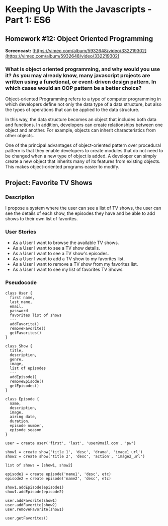 # Keeping Up With the Javascripts - Part 1: ES6

## Homework #12: Object Oriented Programming

**Screencast:** [https://vimeo.com/album/5932648/video/332219302](https://vimeo.com/album/5932648/video/332219302)

### What is object oriented programming, and why would you use it? As you may already know, many javascript projects are written using a functional, or event-driven design pattern. In which cases would an OOP pattern be a better choice?

Object-oriented Programming refers to a type of computer programming in which developers define not only the data type of a data structure, but also the types of operations that can be applied to the data structure.

In this way, the data structure becomes an object that includes both data and functions. In addition, developers can create relationships between one object and another. For example, objects can inherit characteristics from other objects.

One of the principal advantages of object-oriented pattern over procedural pattern is that they enable developers to create modules that do not need to be changed when a new type of object is added. A developer can simply create a new object that inherits many of its features from existing objects. This makes object-oriented programs easier to modify.

## Project: Favorite TV Shows

### Description

I propose a system where the user can see a list of TV shows, the user can see the details of each show, the episodes they have and be able to add shows to their own list of favorites.

### User Stories

* As a User I want to browse the available TV shows.
* As a User I want to see a TV show details.
* As a User I want to see a TV show's episodes.
* As a User I want to add a TV show to my favorites list.
* As a User I want to remove a TV show from my favorites list.
* As a User I want to see my list of favorites TV Shows.

### Pseudocode

```
class User {
  first name,
  last name,
  email,
  password
  favorites list of shows
  ---
  addFavorite()
  removeFavorite()
  getFavorites()
}

class Show {
  title,
  description,
  genre,
  image,
  list of episodes
  ---
  addEpisode()
  removeEpisode()
  getEpisodes()
}

class Episode {
  name,
  description,
  image,
  airing date,
  duration,
  episode number,
  episode season
}

user = create user('first', 'last', 'user@mail.com', 'pw')

show1 = create show('title 1', 'desc', 'drama', 'image1_url')
show2 = create show('title 2', 'desc', 'action', 'image2_url')

list of shows = [show1, show2]

episode1 = create episode('name1', 'desc', etc)
episode2 = create episode('name2', 'desc', etc)

show1.addEpisode(episode1)
show1.addEpisode(episode2)

user.addFavorite(show1)
user.addFavorite(show2)
user.removeFavorite(show1)

user.getFavorites()
```
